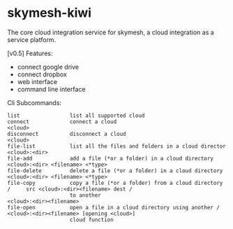 skymesh-kiwi
============

The core cloud integration service for skymesh, a cloud integration as a service platform.

[v0.5]
Features:
* connect google drive
* connect dropbox
* web interface
* command line interface


Cli Subcommands:

    list			   	list all supported cloud    
    connect			    connect a cloud											<cloud>
    disconnect		    disconnect a cloud										<cloud>
    file-list     		list all the files and folders in a cloud director		<cloud>:<dir>
    file-add 			add a file (*or a folder) in a cloud directory			<cloud>:<dir> <filename> <*type>
    file-delete			delete a file (*or a folder) in a cloud directory		<cloud>:<dir> <filename> <*type>
    file-copy			copy a file (*or a folder) from a cloud directory /		src <cloud>:<dir><filename> dest /
    					to another												<cloud>:<dir><filename>
    file-open 			open a file in a cloud directory using another /		<cloud>:<dir><filename> [opening <cloud>]
    					cloud function

